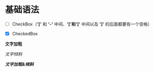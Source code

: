 # 基础语法

- [ ] CheckBox（**'['** 和 **'-'** 中间、**'['和']'** 中间以及 **']'** 的后面都要有一个空格）

- [x] CheckedBox  

**文字加粗**

*文字倾斜*

***文字加粗&倾斜***